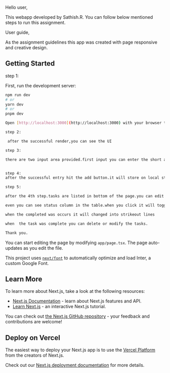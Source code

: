 Hello user,

This webapp developed by Sathish.R.
You can follow below mentioned steps to run this assignment.

User guide,

As the assignment guidelines this app was created with page responsive and creative design.

## Getting Started

step 1:

First, run the development server:

```bash
npm run dev
# or
yarn dev
# or
pnpm dev

Open [http://localhost:3000](http://localhost:3000) with your browser to see the result.

step 2:

 after the successful render,you can see the UI

step 3:

there are two input area provided.first input you can enter the short and crisp title and then follows discription.


step 4:
after the successful entry hit the add button.it will store on local storage using state variable.

step 5:

after the 4th step.tasks are listed in bottom of the page.you can edit or delete using the buttons.

even you can see status column in the table.when you click it will toggle TODO-In Progres-Completed

when the completed was occurs it will changed into strikeout lines

when  the task was complete you can delete or modify the tasks.

Thank you.


```

You can start editing the page by modifying `app/page.tsx`. The page auto-updates as you edit the file.

This project uses [`next/font`](https://nextjs.org/docs/basic-features/font-optimization) to automatically optimize and load Inter, a custom Google Font.

## Learn More

To learn more about Next.js, take a look at the following resources:

- [Next.js Documentation](https://nextjs.org/docs) - learn about Next.js features and API.
- [Learn Next.js](https://nextjs.org/learn) - an interactive Next.js tutorial.

You can check out [the Next.js GitHub repository](https://github.com/vercel/next.js/) - your feedback and contributions are welcome!

## Deploy on Vercel

The easiest way to deploy your Next.js app is to use the [Vercel Platform](https://vercel.com/new?utm_medium=default-template&filter=next.js&utm_source=create-next-app&utm_campaign=create-next-app-readme) from the creators of Next.js.

Check out our [Next.js deployment documentation](https://nextjs.org/docs/deployment) for more details.
